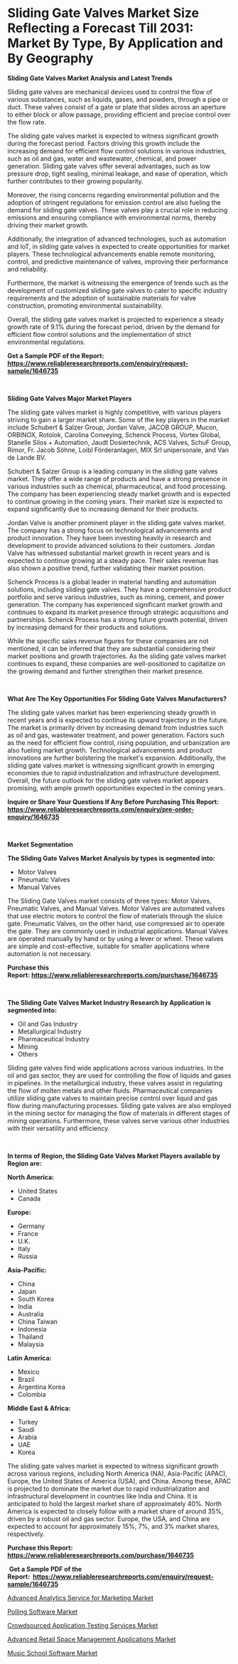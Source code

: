 <p><h1>Sliding Gate Valves Market Size Reflecting a Forecast Till 2031: Market By Type, By Application and By Geography</h1></p><p><strong>Sliding Gate Valves Market Analysis and Latest Trends</strong></p>
<p><p>Sliding gate valves are mechanical devices used to control the flow of various substances, such as liquids, gases, and powders, through a pipe or duct. These valves consist of a gate or plate that slides across an aperture to either block or allow passage, providing efficient and precise control over the flow rate.</p><p>The sliding gate valves market is expected to witness significant growth during the forecast period. Factors driving this growth include the increasing demand for efficient flow control solutions in various industries, such as oil and gas, water and wastewater, chemical, and power generation. Sliding gate valves offer several advantages, such as low pressure drop, tight sealing, minimal leakage, and ease of operation, which further contributes to their growing popularity.</p><p>Moreover, the rising concerns regarding environmental pollution and the adoption of stringent regulations for emission control are also fueling the demand for sliding gate valves. These valves play a crucial role in reducing emissions and ensuring compliance with environmental norms, thereby driving their market growth.</p><p>Additionally, the integration of advanced technologies, such as automation and IoT, in sliding gate valves is expected to create opportunities for market players. These technological advancements enable remote monitoring, control, and predictive maintenance of valves, improving their performance and reliability.</p><p>Furthermore, the market is witnessing the emergence of trends such as the development of customized sliding gate valves to cater to specific industry requirements and the adoption of sustainable materials for valve construction, promoting environmental sustainability.</p><p>Overall, the sliding gate valves market is projected to experience a steady growth rate of 9.1% during the forecast period, driven by the demand for efficient flow control solutions and the implementation of strict environmental regulations.</p></p>
<p><strong>Get a Sample PDF of the Report:&nbsp; <a href="https://www.reliableresearchreports.com/enquiry/request-sample/1646735">https://www.reliableresearchreports.com/enquiry/request-sample/1646735</a></strong></p>
<p>&nbsp;</p>
<p><strong>Sliding Gate Valves Major Market Players</strong></p>
<p><p>The sliding gate valves market is highly competitive, with various players striving to gain a larger market share. Some of the key players in the market include Schubert & Salzer Group, Jordan Valve, JACOB GROUP, Mucon, ORBINOX, Rotolok, Carolina Conveying, Schenck Process, Vortex Global, Stanelle Silos + Automation, Jaudt Dosiertechnik, ACS Valves, SchuF Group, Rimor, Fr. Jacob Söhne, Loibl Förderanlagen, MIX Srl unipersonale, and Van de Lande BV.</p><p>Schubert & Salzer Group is a leading company in the sliding gate valves market. They offer a wide range of products and have a strong presence in various industries such as chemical, pharmaceutical, and food processing. The company has been experiencing steady market growth and is expected to continue growing in the coming years. Their market size is expected to expand significantly due to increasing demand for their products.</p><p>Jordan Valve is another prominent player in the sliding gate valves market. The company has a strong focus on technological advancements and product innovation. They have been investing heavily in research and development to provide advanced solutions to their customers. Jordan Valve has witnessed substantial market growth in recent years and is expected to continue growing at a steady pace. Their sales revenue has also shown a positive trend, further validating their market position.</p><p>Schenck Process is a global leader in material handling and automation solutions, including sliding gate valves. They have a comprehensive product portfolio and serve various industries, such as mining, cement, and power generation. The company has experienced significant market growth and continues to expand its market presence through strategic acquisitions and partnerships. Schenck Process has a strong future growth potential, driven by increasing demand for their products and solutions.</p><p>While the specific sales revenue figures for these companies are not mentioned, it can be inferred that they are substantial considering their market positions and growth trajectories. As the sliding gate valves market continues to expand, these companies are well-positioned to capitalize on the growing demand and further strengthen their market presence.</p></p>
<p>&nbsp;</p>
<p><strong>What Are The Key Opportunities For Sliding Gate Valves Manufacturers?</strong></p>
<p><p>The sliding gate valves market has been experiencing steady growth in recent years and is expected to continue its upward trajectory in the future. The market is primarily driven by increasing demand from industries such as oil and gas, wastewater treatment, and power generation. Factors such as the need for efficient flow control, rising population, and urbanization are also fueling market growth. Technological advancements and product innovations are further bolstering the market's expansion. Additionally, the sliding gate valves market is witnessing significant growth in emerging economies due to rapid industrialization and infrastructure development. Overall, the future outlook for the sliding gate valves market appears promising, with ample growth opportunities expected in the coming years.</p></p>
<p><strong>Inquire or Share Your Questions If Any Before Purchasing This Report: <a href="https://www.reliableresearchreports.com/enquiry/pre-order-enquiry/1646735">https://www.reliableresearchreports.com/enquiry/pre-order-enquiry/1646735</a></strong></p>
<p>&nbsp;</p>
<p><strong>Market Segmentation</strong></p>
<p><strong>The Sliding Gate Valves Market Analysis by types is segmented into:</strong></p>
<p><ul><li>Motor Valves</li><li>Pneumatic Valves</li><li>Manual Valves</li></ul></p>
<p><p>The Sliding Gate Valves market consists of three types: Motor Valves, Pneumatic Valves, and Manual Valves. Motor Valves are automated valves that use electric motors to control the flow of materials through the sluice gate. Pneumatic Valves, on the other hand, use compressed air to operate the gate. They are commonly used in industrial applications. Manual Valves are operated manually by hand or by using a lever or wheel. These valves are simple and cost-effective, suitable for smaller applications where automation is not necessary.</p></p>
<p><strong>Purchase this Report:&nbsp;<a href="https://www.reliableresearchreports.com/purchase/1646735">https://www.reliableresearchreports.com/purchase/1646735</a></strong></p>
<p>&nbsp;</p>
<p><strong>The Sliding Gate Valves Market Industry Research by Application is segmented into:</strong></p>
<p><ul><li>Oil and Gas Industry</li><li>Metallurgical Industry</li><li>Pharmaceutical Industry</li><li>Mining</li><li>Others</li></ul></p>
<p><p>Sliding gate valves find wide applications across various industries. In the oil and gas sector, they are used for controlling the flow of liquids and gases in pipelines. In the metallurgical industry, these valves assist in regulating the flow of molten metals and other fluids. Pharmaceutical companies utilize sliding gate valves to maintain precise control over liquid and gas flow during manufacturing processes. Sliding gate valves are also employed in the mining sector for managing the flow of materials in different stages of mining operations. Furthermore, these valves serve various other industries with their versatility and efficiency.</p></p>
<p>&nbsp;</p>
<p><strong>In terms of Region, the Sliding Gate Valves Market Players available by Region are:</strong></p>
<p>
    <p> <strong> North America: </strong>
        <ul>
            <li>United States</li>
            <li>Canada</li>
        </ul>
        </p> 
    <p> <strong> Europe: </strong>
        <ul>
            <li>Germany</li>
            <li>France</li>
            <li>U.K.</li>
            <li>Italy</li>
            <li>Russia</li>
        </ul>
        </p> 
    <p> <strong> Asia-Pacific: </strong>
        <ul>
            <li>China</li>
            <li>Japan</li>
            <li>South Korea</li>
            <li>India</li>
            <li>Australia</li>
            <li>China Taiwan</li>
            <li>Indonesia</li>
            <li>Thailand</li>
            <li>Malaysia</li>
        </ul>
        </p> 
    <p> <strong> Latin America: </strong>
        <ul>
            <li>Mexico</li>
            <li>Brazil</li>
            <li>Argentina Korea</li>
            <li>Colombia</li>
        </ul>
        </p> 
    <p> <strong> Middle East & Africa: </strong>
        <ul>
            <li>Turkey</li>
            <li>Saudi</li>
            <li>Arabia</li>
            <li>UAE</li>
            <li>Korea</li>
        </ul>
    </p>
    </p>
<p><p>The sliding gate valves market is expected to witness significant growth across various regions, including North America (NA), Asia-Pacific (APAC), Europe, the United States of America (USA), and China. Among these, APAC is projected to dominate the market due to rapid industrialization and infrastructural development in countries like India and China. It is anticipated to hold the largest market share of approximately 40%. North America is expected to closely follow with a market share of around 35%, driven by a robust oil and gas sector. Europe, the USA, and China are expected to account for approximately 15%, 7%, and 3% market shares, respectively.</p></p>
<p><strong>Purchase this Report: <a href="https://www.reliableresearchreports.com/purchase/1646735">https://www.reliableresearchreports.com/purchase/1646735</a></strong></p>
<p>&nbsp;<strong>Get a Sample PDF of the Report:&nbsp;&nbsp;<a href="https://www.reliableresearchreports.com/enquiry/request-sample/1646735">https://www.reliableresearchreports.com/enquiry/request-sample/1646735</a></strong></p>
<p><strong></strong></p>
<p><p><a href="https://medium.com/@jeromekling1967/analyzing-advanced-analytics-service-for-marketing-market-global-industry-perspective-and-forecast-44869b02cac4">Advanced Analytics Service for Marketing Market</a></p><p><a href="https://medium.com/@jeromekling1967/polling-software-market-trends-forecast-and-competitive-analysis-to-2030-57f5a65c1cfc">Polling Software Market</a></p><p><a href="https://medium.com/@jeromekling1967/crowdsourced-application-testing-services-market-research-report-its-history-and-forecast-2023-to-b7a6248a1e0a">Crowdsourced Application Testing Services Market</a></p><p><a href="https://medium.com/@jeromekling1967/advanced-retail-space-management-applications-market-competitive-analysis-market-trends-and-a84dcbf32648">Advanced Retail Space Management Applications Market</a></p><p><a href="https://medium.com/@jeromekling1967/music-school-software-market-trends-and-market-analysis-forecasted-for-period-2023-2030-6c5cb823aeae">Music School Software Market</a></p></p>